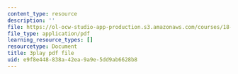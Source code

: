 ```yaml
---
content_type: resource
description: ''
file: https://ol-ocw-studio-app-production.s3.amazonaws.com/courses/18-06sc-linear-algebra-fall-2011/e9f8e448838a42ea9a9e5dd9ab6628b8_My5w4MXWBew.pdf
file_type: application/pdf
learning_resource_types: []
resourcetype: Document
title: 3play pdf file
uid: e9f8e448-838a-42ea-9a9e-5dd9ab6628b8
---
```

